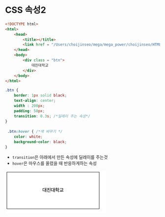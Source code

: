 <h1>CSS 속성2</h1>

```html
<!DOCTYPE html>
<html>
    <head>
        <title></title>
        <link href = "/Users/choijinseo/mega/mega_power/choijinseo/HTML5+CSS/CSS 속성2.css" rel="stylesheet">
    </head>
    <body>
        <div class = "btn">
            대진대학교
        </div>
    </body>
</html>
```

```css
.btn {
    border: 1px solid black;
    text-align: center;
    width : 200px;
    padding: 50px;
    transition: 0.3s; /*딜레이 주는 속성*/
}

 .btn:hover { /*색 바꾸기 */
    color: white;
    background-color: black;
}
```

- `transition`은 아래에서 만든 속성에 딜레이를 주는것
- `hover`은 마우스를 올렸을 때 반응하게하는 속성

<img src="CSS 속성2.png">
